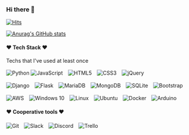 ### Hi there 👋

[![Hits](https://hits.seeyoufarm.com/api/count/incr/badge.svg?url=https%3A%2F%2Fgithub.com%2Fgaa0&count_bg=%2379C83D&title_bg=%23FF9931&icon=smugmug.svg&icon_color=%23E7E7E7&title=hits&edge_flat=false)](https://github.com/gaa0)

<!--
**gaa0/gaa0** is a ✨ _special_ ✨ repository because its `README.md` (this file) appears on your GitHub profile.

Here are some ideas to get you started:

- 🔭 I’m currently working on ...
- 🌱 I’m currently learning ...
- 👯 I’m looking to collaborate on ...
- 🤔 I’m looking for help with ...
- 💬 Ask me about ...
- 📫 How to reach me: ...
- 😄 Pronouns: ...
- ⚡ Fun fact: ...
-->

[![Anurag's GitHub stats](https://github-readme-stats.vercel.app/api?username=gaa0&show_icons=true&theme=flag-india)](https://github.com/anuraghazra/github-readme-stats)

#### :heart: Tech Stack :heart:

<p>Techs that I've used at least once</p>

![Python](https://img.shields.io/badge/python-3670A0?style=for-the-badge&logo=python&logoColor=ffdd54)&nbsp;![JavaScript](https://img.shields.io/badge/javascript-%23323330.svg?style=for-the-badge&logo=javascript&logoColor=%23F7DF1E)　![HTML5](https://img.shields.io/badge/html5-%23E34F26.svg?style=for-the-badge&logo=html5&logoColor=white)　![CSS3](https://img.shields.io/badge/css3-%231572B6.svg?style=for-the-badge&logo=css3&logoColor=white)　![jQuery](https://img.shields.io/badge/jquery-%230769AD.svg?style=for-the-badge&logo=jquery&logoColor=white)

![Django](https://img.shields.io/badge/django-%23092E20.svg?style=for-the-badge&logo=django&logoColor=white)　![Flask](https://img.shields.io/badge/flask-%23000.svg?style=for-the-badge&logo=flask&logoColor=white)　![MariaDB](https://img.shields.io/badge/MariaDB-003545?style=for-the-badge&logo=mariadb&logoColor=white)　![MongoDB](https://img.shields.io/badge/MongoDB-%234ea94b.svg?style=for-the-badge&logo=mongodb&logoColor=white)　![SQLite](https://img.shields.io/badge/sqlite-%2307405e.svg?style=for-the-badge&logo=sqlite&logoColor=white)　![Bootstrap](https://img.shields.io/badge/bootstrap-%23563D7C.svg?style=for-the-badge&logo=bootstrap&logoColor=white)

![AWS](https://img.shields.io/badge/AWS-%23FF9900.svg?style=for-the-badge&logo=amazon-aws&logoColor=white)　![Windows 10](https://img.shields.io/badge/Windows-0078D6?style=for-the-badge&logo=windows&logoColor=white)　![Linux](https://img.shields.io/badge/Linux-FCC624?style=for-the-badge&logo=linux&logoColor=black)　![Ubuntu](https://img.shields.io/badge/Ubuntu-E95420?style=for-the-badge&logo=ubuntu&logoColor=white)　![Docker](https://img.shields.io/badge/docker-%230db7ed.svg?style=for-the-badge&logo=docker&logoColor=white)　![Arduino](https://img.shields.io/badge/-Arduino-00979D?style=for-the-badge&logo=Arduino&logoColor=white)

#### :heart: Cooperative tools :heart:

![Git](https://img.shields.io/badge/git-%23F05033.svg?style=for-the-badge&logo=git&logoColor=white)　![Slack](https://img.shields.io/badge/Slack-4A154B?style=for-the-badge&logo=slack&logoColor=white)　![Discord](https://img.shields.io/badge/%3CServer%3E-%237289DA.svg?style=for-the-badge&logo=discord&logoColor=white)　![Trello](https://img.shields.io/badge/Trello-%23026AA7.svg?style=for-the-badge&logo=Trello&logoColor=white)

